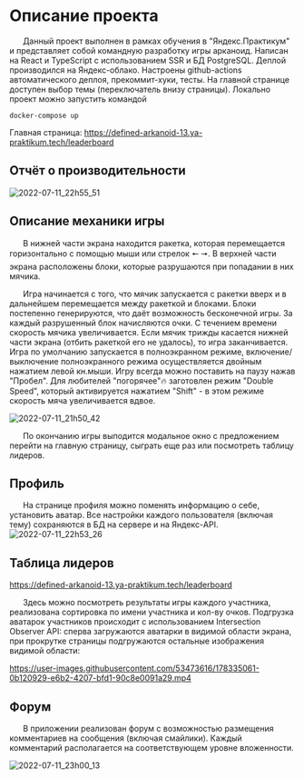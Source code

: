 # Описание проекта

&nbsp;&nbsp;&nbsp;&nbsp;&nbsp;&nbsp;Данный проект выполнен в рамках обучения в "Яндекс.Практикум" и представляет собой командную разработку игры арканоид. Написан на React и TypeScript с использованием SSR и БД PostgreSQL. Деплой производился на Яндекс-облако. Настроены github-actions автоматического деплоя, прекоммит-хуки, тесты.  На главной странице доступен выбор темы (переключатель внизу страницы). Локально проект можно запустить командой
```
docker-compose up
```

Главная страница: https://defined-arkanoid-13.ya-praktikum.tech/leaderboard

## Отчёт о производительности

![2022-07-11_22h55_51](https://user-images.githubusercontent.com/53473616/178347551-282f8708-b13a-4c86-947b-663cc2a5cf5e.png)


## Описание механики игры

&nbsp;&nbsp;&nbsp;&nbsp;&nbsp;&nbsp;В нижней части экрана находится ракетка, которая перемещается горизонтально с помощью мыши или стрелок 🠔 🠖. В верхней части экрана расположены блоки, которые разрушаются при попадании в них мячика.

&nbsp;&nbsp;&nbsp;&nbsp;&nbsp;&nbsp;Игра начинается с того, что мячик запускается с ракетки вверх и в дальнейшем перемещается между ракеткой и блоками. Блоки постепенно генерируются, что даёт возможность бесконечной игры. За каждый разрушенный блок начисляются очки. С течением времени скорость мячика увеличивается. Если мячик трижды касается нижней части экрана (отбить ракеткой его не удалось), то игра заканчивается. Игра по умолчанию запускается в полноэкранном режиме, включение/выключение полноэкранного режима осуществляется двойным нажатием левой кн.мыши. Игру всегда можно поставить на паузу нажав "Пробел". Для любителей "погорячее"&#128293; заготовлен режим "Double Speed", который активируется нажатием "Shift" - в этом режиме скорость мяча увеличивается вдвое.

![2022-07-11_21h50_42](https://user-images.githubusercontent.com/53473616/178336929-b5896f43-c865-4cd3-b45f-a28d85e2385c.png)

&nbsp;&nbsp;&nbsp;&nbsp;&nbsp;&nbsp;По окончанию игры выподится модальное окно с предложением перейти на главную страницу, сыграть еще раз или посмотреть таблицу лидеров.

## Профиль

&nbsp;&nbsp;&nbsp;&nbsp;&nbsp;&nbsp;На странице профиля можно поменять информацию о себе, установить аватар. Все настройки каждого пользователя (включая тему) сохраняются в БД на сервере и на Яндекс-API.
![2022-07-11_22h53_26](https://user-images.githubusercontent.com/53473616/178347007-3c6ea974-5d72-4ea0-976f-92ad3bf5d7f2.png)

## Таблица лидеров
https://defined-arkanoid-13.ya-praktikum.tech/leaderboard

&nbsp;&nbsp;&nbsp;&nbsp;&nbsp;&nbsp;Здесь можно посмотреть результаты игры каждого участника, реализована сортировка по имени участника и кол-ву очков. Подгрузка аватарок участников происходит с использованием Intersection Observer API: сперва загружаются аватарки в видимой области экрана, при прокрутке страницы подгружаются остальные изображения видимой области:

https://user-images.githubusercontent.com/53473616/178335061-0b120929-e6b2-4207-bfd1-90c8e0091a29.mp4

## Форум
&nbsp;&nbsp;&nbsp;&nbsp;&nbsp;&nbsp;В приложении реализован форум с возможностью размещения комментариев на сообщения (включая смайлики). Каждый комментарий располагается на соответствующем уровне вложенности.

![2022-07-11_23h00_13](https://user-images.githubusercontent.com/53473616/178348444-28d67dba-5e77-4162-a067-bf6643539fc3.png)



